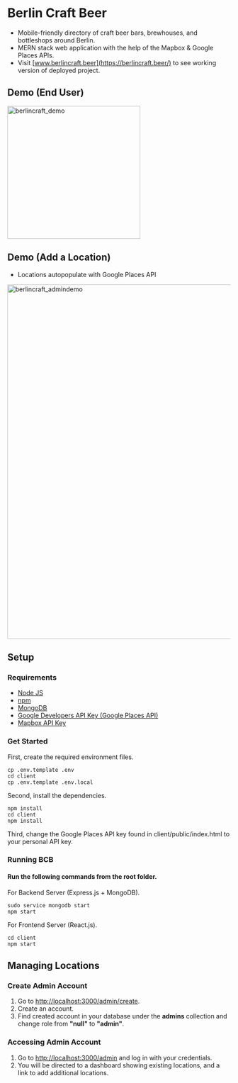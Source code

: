 # Berlin Craft Beer

* Mobile-friendly directory of craft beer bars, brewhouses, and bottleshops around Berlin.
* MERN stack web application with the help of the Mapbox & Google Places APIs.
* Visit [www.berlincraft.beer](https://berlincraft.beer/) to see working version of deployed project.


## Demo (End User)
<img src="https://res.cloudinary.com/karlkris/image/upload/v1596297702/github/berlincraft-demo_gnsmig.gif" alt="berlincraft_demo" width="300"  />

## Demo (Add a Location)
* Locations autopopulate with Google Places API
<img src="https://res.cloudinary.com/karlkris/image/upload/v1596836884/github/admin-demo_gnznfx.gif" alt="berlincraft_admindemo" width="800"  />

## Setup

### Requirements

* [Node JS](https://nodejs.org/en/)
* [npm](https://www.npmjs.com/get-npm)
* [MongoDB](https://docs.mongodb.com/manual/installation/)
* [Google Developers API Key (Google Places API)](https://developers.google.com/maps/documentation/javascript/get-api-key)
* [Mapbox API Key](https://docs.mapbox.com/api/)

### Get Started

First, create the required environment files.

```console
cp .env.template .env
cd client
cp .env.template .env.local
```

Second, install the dependencies.

```console
npm install
cd client
npm install
```

Third, change the Google Places API key found in client/public/index.html to your personal API key.

### Running BCB

#### Run the following commands from the root folder.

For Backend Server (Express.js + MongoDB).

```console
sudo service mongodb start
npm start
```

For Frontend Server (React.js).
```console
cd client
npm start
```

## Managing Locations

### Create Admin Account

1. Go to [http://localhost:3000/admin/create](http://localhost:3000/admin/create).
2. Create an account.
3. Find created account in your database under the **admins** collection and change role from **"null"** to **"admin"**.

### Accessing Admin Account

1. Go to [http://localhost:3000/admin](http://localhost:3000/admin/) and log in with your credentials.
2. You will be directed to a dashboard showing existing locations, and a link to add additional locations.
